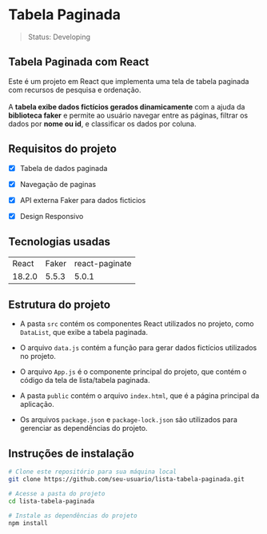 # Tabela Paginada

> Status: Developing 

## Tabela Paginada com React

Este é um projeto em React que implementa uma tela de tabela paginada com recursos de pesquisa e ordenação. 
<br><br>
A <strong>tabela exibe dados fictícios gerados dinamicamente</strong> com a ajuda da <strong>biblioteca faker</strong> e permite ao usuário navegar entre as páginas, filtrar os dados por <strong>nome ou id</strong>, e classificar os dados por coluna.

## Requisitos do projeto

- [x] Tabela de dados paginada
- [x] Navegação de paginas
- [x] API externa Faker para dados ficticios
- [x] Design Responsivo


## Tecnologias usadas

<table>
    <tr>
    <td>React</td>
    <td>Faker</td>
    <td>react-paginate</td>
    </tr>
    <tr>
    <td>18.2.0</td>
    <td>5.5.3</td>
    <td>5.0.1</td>
    </tr>
</table>

## Estrutura do projeto

- A pasta `src` contém os componentes React utilizados no projeto, como `DataList`, que exibe a tabela paginada.

- O arquivo `data.js` contém a função para gerar dados fictícios utilizados no projeto.

- O arquivo `App.js` é o componente principal do projeto, que contém o código da tela de lista/tabela paginada.

- A pasta `public` contém o arquivo `index.html`, que é a página principal da aplicação.

- Os arquivos `package.json` e `package-lock.json` são utilizados para gerenciar as dependências do projeto.

## Instruções de instalação

```bash
# Clone este repositório para sua máquina local
git clone https://github.com/seu-usuario/lista-tabela-paginada.git

# Acesse a pasta do projeto
cd lista-tabela-paginada

# Instale as dependências do projeto
npm install

